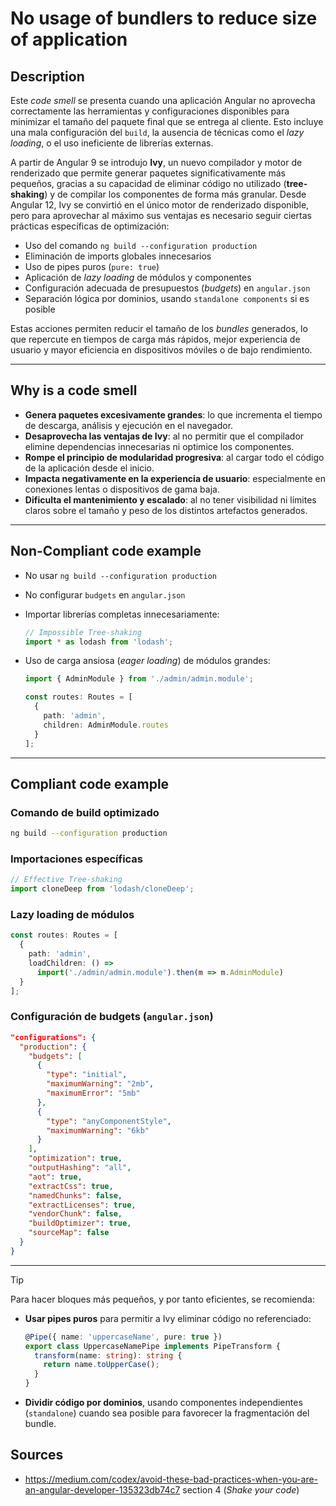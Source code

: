 # No usage of bundlers to reduce size of application

## Description

Este *code smell* se presenta cuando una aplicación Angular no aprovecha correctamente las herramientas y configuraciones disponibles para minimizar el tamaño del paquete final que se entrega al cliente. Esto incluye una mala configuración del `build`, la ausencia de técnicas como el *lazy loading*, o el uso ineficiente de librerías externas.

A partir de Angular 9 se introdujo **Ivy**, un nuevo compilador y motor de renderizado que permite generar paquetes significativamente más pequeños, gracias a su capacidad de eliminar código no utilizado (**tree-shaking**) y de compilar los componentes de forma más granular. Desde Angular 12, Ivy se convirtió en el único motor de renderizado disponible, pero para aprovechar al máximo sus ventajas es necesario seguir ciertas prácticas específicas de optimización:

- Uso del comando `ng build --configuration production`
- Eliminación de imports globales innecesarios
- Uso de pipes puros (`pure: true`)
- Aplicación de *lazy loading* de módulos y componentes
- Configuración adecuada de presupuestos (*budgets*) en `angular.json`
- Separación lógica por dominios, usando `standalone components` si es posible

Estas acciones permiten reducir el tamaño de los *bundles* generados, lo que repercute en tiempos de carga más rápidos, mejor experiencia de usuario y mayor eficiencia en dispositivos móviles o de bajo rendimiento.

---

## Why is a code smell

- **Genera paquetes excesivamente grandes**: lo que incrementa el tiempo de descarga, análisis y ejecución en el navegador.
- **Desaprovecha las ventajas de Ivy**: al no permitir que el compilador elimine dependencias innecesarias ni optimice los componentes.
- **Rompe el principio de modularidad progresiva**: al cargar todo el código de la aplicación desde el inicio.
- **Impacta negativamente en la experiencia de usuario**: especialmente en conexiones lentas o dispositivos de gama baja.
- **Dificulta el mantenimiento y escalado**: al no tener visibilidad ni límites claros sobre el tamaño y peso de los distintos artefactos generados.

---

## Non-Compliant code example

- No usar `ng build --configuration production`

- No configurar `budgets` en `angular.json`

- Importar librerías completas innecesariamente:

  ```ts
  // Impossible Tree-shaking
  import * as lodash from 'lodash';
  ```

- Uso de carga ansiosa (*eager loading*) de módulos grandes:

  ```ts
  import { AdminModule } from './admin/admin.module';

  const routes: Routes = [
    {
      path: 'admin',
      children: AdminModule.routes
    }
  ];
  ```

---

## Compliant code example

### Comando de build optimizado

```bash
ng build --configuration production
```

### Importaciones específicas

```ts
// Effective Tree-shaking
import cloneDeep from 'lodash/cloneDeep'; 
```

### Lazy loading de módulos

```ts
const routes: Routes = [
  {
    path: 'admin',
    loadChildren: () =>
      import('./admin/admin.module').then(m => m.AdminModule)
  }
];
```

### Configuración de budgets (`angular.json`)

```json
"configurations": {
  "production": {
    "budgets": [
      {
        "type": "initial",
        "maximumWarning": "2mb",
        "maximumError": "5mb"
      },
      {
        "type": "anyComponentStyle",
        "maximumWarning": "6kb"
      }
    ],
    "optimization": true,
    "outputHashing": "all",
    "aot": true,
    "extractCss": true,
    "namedChunks": false,
    "extractLicenses": true,
    "vendorChunk": false,
    "buildOptimizer": true,
    "sourceMap": false
  }
}
```

---

> [!Tip]
> Para hacer bloques más pequeños, y por tanto eficientes, se recomienda:
> - **Usar pipes puros** para permitir a Ivy eliminar código no referenciado:
>   ```ts
>   @Pipe({ name: 'uppercaseName', pure: true })
>   export class UppercaseNamePipe implements PipeTransform {
>     transform(name: string): string {
>       return name.toUpperCase();
>     }
>   }
>   ```
> - **Dividir código por dominios**, usando componentes independientes (`standalone`) cuando sea posible para favorecer la fragmentación del bundle.

## Sources
- https://medium.com/codex/avoid-these-bad-practices-when-you-are-an-angular-developer-135323db74c7 section 4 (*Shake your code*)